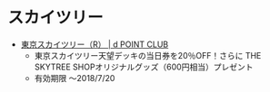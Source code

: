 # スカイツリー

- [東京スカイツリー（R） \| d POINT CLUB](https://dpoint.jp/ctrw/src/store/item/?id=69351&tab=coupon)
  - 東京スカイツリー天望デッキの当日券を20％OFF！さらに THE SKYTREE SHOPオリジナルグッズ（600円相当）プレゼント
  - 有効期限	〜2018/7/20
